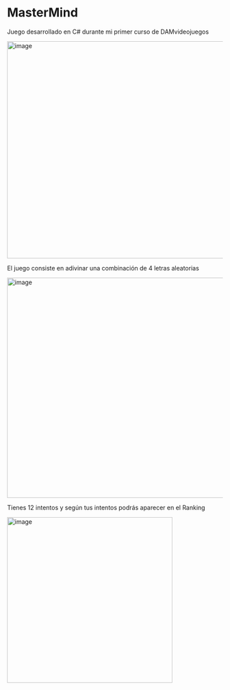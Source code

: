# MasterMind
Juego desarrollado en C# durante mi primer curso de DAMvideojuegos

<img width="506" alt="image" src="https://user-images.githubusercontent.com/93704968/162056244-6dce23ee-8786-47dd-a1ef-b833209c42f4.png">

El juego consiste en adivinar una combinación de 4 letras aleatorias 

<img width="513" alt="image" src="https://user-images.githubusercontent.com/93704968/162056391-cff704e7-9c0e-4200-9489-1346ef714809.png">

Tienes 12 intentos y según tus intentos podrás aparecer en el Ranking 

<img width="386" alt="image" src="https://user-images.githubusercontent.com/93704968/162056867-745fb3fe-2ca8-4c17-acfe-4c135adb780f.png">
